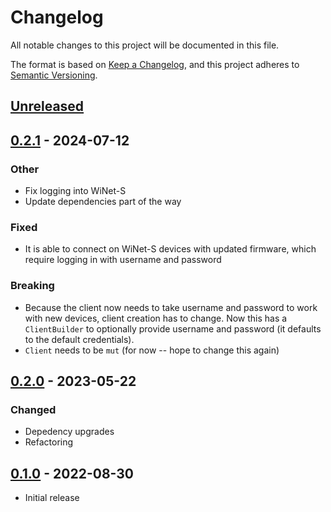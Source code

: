 # Changelog

All notable changes to this project will be documented in this file.

The format is based on [Keep a Changelog], and this project adheres to [Semantic Versioning].

## [Unreleased]

## [0.2.1] - 2024-07-12

### Other

- Fix logging into WiNet-S
- Update dependencies part of the way

### Fixed

- It is able to connect on WiNet-S devices with updated firmware, which require logging in with username and password

### Breaking

- Because the client now needs to take username and password to work with new devices, client creation has to change.
  Now this has a `ClientBuilder` to optionally provide username and password (it defaults to the default credentials).
- `Client` needs to be `mut` (for now -- hope to change this again)

## [0.2.0] - 2023-05-22

### Changed

- Depedency upgrades
- Refactoring

## [0.1.0] - 2022-08-30

- Initial release

<!-- Links -->

[keep a changelog]: https://keepachangelog.com/en/1.0.0/
[semantic versioning]: https://semver.org/spec/v2.0.0.html

<!-- Versions -->

[Unreleased]: https://github.com/bjeanes/modbus-mqtt/compare/sungrow-winets-v0.2.0...HEAD
[0.2.1]: https://github.com/bjeanes/modbus-mqtt/compare/sungrow-winets-v0.2.0...sungrow-winets-v0.2.1
[0.2.0]: https://github.com/bjeanes/modbus-mqtt/releases/tag/sungrow-winets-v0.2.0
[0.1.0]: https://github.com/bjeanes/modbus-mqtt/releases/tag/sungrow-winets-v0.1.0
